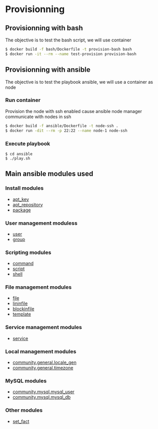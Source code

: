 # Provisionning

## Provisionning with bash
The objective is to test the bash script, we will use container

```bash
$ docker build -f bash/Dockerfile -t provision-bash bash    
$ docker run -it --rm --name test-provision provision-bash 
```

## Provisionning with ansible
The objective is to test the playbook ansible, we will use a container as node

### Run container
Provision the node with ssh enabled cause ansible node manager communicate with nodes in ssh

```bash
$ docker build -f ansible/Dockerfile -t node-ssh .
$ docker run -dit --rm -p 22:22 --name node-1 node-ssh
```

### Execute playbook
```
$ cd ansible
$ ./play.sh
```

## Main ansible modules used

### Install modules
- [apt_key](https://docs.ansible.com/ansible/latest/collections/ansible/builtin/apt_key_module.html)
- [apt_repository](https://docs.ansible.com/ansible/latest/collections/ansible/builtin/apt_repository_module.html)
- [package](https://docs.ansible.com/ansible/latest/collections/ansible/builtin/package_module.html)

### User management moduless
- [user](https://docs.ansible.com/ansible/latest/collections/ansible/builtin/user_module.html)
- [group](https://docs.ansible.com/ansible/latest/collections/ansible/builtin/group_module.html)

### Scripting modules
- [command](https://docs.ansible.com/ansible/latest/collections/ansible/builtin/command_module.html)
- [script](https://docs.ansible.com/ansible/latest/collections/ansible/builtin/script_module.html)
- [shell](https://docs.ansible.com/ansible/latest/collections/ansible/builtin/shell_module.html)

### File management modules
- [file](https://docs.ansible.com/ansible/latest/collections/ansible/builtin/file_module.html)
- [lininfile](https://docs.ansible.com/ansible/latest/collections/ansible/builtin/lininfile_module.html)
- [blockinfile](https://docs.ansible.com/ansible/latest/collections/ansible/builtin/blockinfile_module.html)
- [template](https://docs.ansible.com/ansible/latest/collections/ansible/builtin/template_module.html)

### Service management modules
- [service](https://docs.ansible.com/ansible/latest/collections/ansible/builtin/service_module.html)

### Local management modules
- [community.general.locale_gen](https://docs.ansible.com/ansible/latest/collections/community/general/locale_gen_module.html)
- [community.general.timezone](https://docs.ansible.com/ansible/latest/collections/community/general/timezone_module.html)

### MySQL modules
- [community.mysql.mysql_user](https://docs.ansible.com/ansible/latest/collections/community/mysql/mysql_user_module.html)
- [community.mysql.mysql_db](https://docs.ansible.com/ansible/latest/collections/community/mysql/mysql_db_module.html)

### Other modules
- [set_fact](https://docs.ansible.com/ansible/latest/collections/ansible/builtin/set_fact_module.html)
